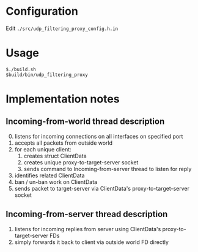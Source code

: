 # Configuration
Edit ```./src/udp_filtering_proxy_config.h.in```

# Usage
```
$./build.sh
$build/bin/udp_filtering_proxy
```

# Implementation notes

## Incoming-from-world thread description
0. listens for incoming connections on all interfaces on specified port
1. accepts all packets from outside world
3. for each unique client:
	1. creates struct ClientData
	2. creates unique proxy-to-target-server socket
	3. sends command to Incoming-from-server thread to listen for reply
2. identifies related ClientData
3. ban / un-ban work on ClientData
4. sends packet to target-server via ClientData's proxy-to-target-server socket

## Incoming-from-server thread description
1. listens for incoming replies from server using ClientData's proxy-to-target-server FDs 
3. simply forwards it back to client via outside world FD directly
